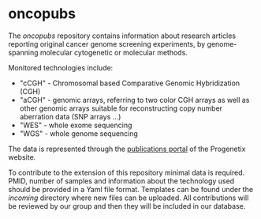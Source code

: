 # oncopubs

The _oncopubs_ repository contains information about research articles reporting original cancer genome screening experiments, by genome-spanning molecular cytogenetic or molecular methods.

Monitored technologies include:

* "cCGH" - Chromosomal based Comparative Genomic Hybridization (CGH)
* "aCGH" - genomic arrays, referring to two color CGH arrays as well as other genomic arrays suitable for reconstructing copy number aberration data (SNP arrays ...)
* "WES" - whole exome sequencing
* "WGS" - whole genome sequencing

The data is represented through the [publications portal](http://progenetix.org/publications/) of the Progenetix website.

To contribute to the extension of this repository minimal data is required. PMID, number of samples and information about the technology used should be provided in a Yaml file format. Templates can be found under the _incoming_ directory where new files can be uploaded. All contributions will be reviewed by our group and then they will be included in our database.

